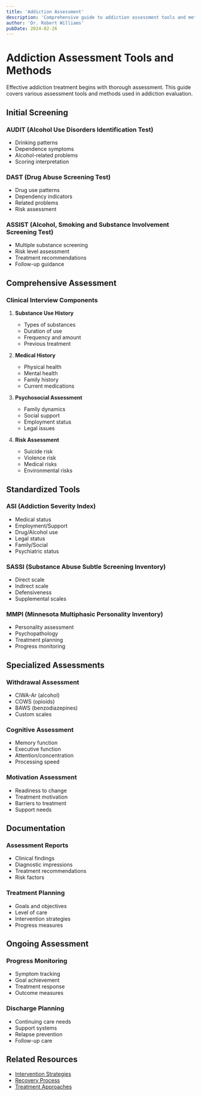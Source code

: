 ```yaml
---
title: 'Addiction Assessment'
description: 'Comprehensive guide to addiction assessment tools and methods'
author: 'Dr. Robert Williams'
pubDate: 2024-02-26
---
```


# Addiction Assessment Tools and Methods

Effective addiction treatment begins with thorough assessment. This guide covers various assessment tools and methods used in addiction evaluation.

## Initial Screening

### AUDIT (Alcohol Use Disorders Identification Test)

- Drinking patterns
- Dependence symptoms
- Alcohol-related problems
- Scoring interpretation

### DAST (Drug Abuse Screening Test)

- Drug use patterns
- Dependency indicators
- Related problems
- Risk assessment

### ASSIST (Alcohol, Smoking and Substance Involvement Screening Test)

- Multiple substance screening
- Risk level assessment
- Treatment recommendations
- Follow-up guidance

## Comprehensive Assessment

### Clinical Interview Components

1. **Substance Use History**
   - Types of substances
   - Duration of use
   - Frequency and amount
   - Previous treatment

2. **Medical History**
   - Physical health
   - Mental health
   - Family history
   - Current medications

3. **Psychosocial Assessment**
   - Family dynamics
   - Social support
   - Employment status
   - Legal issues

4. **Risk Assessment**
   - Suicide risk
   - Violence risk
   - Medical risks
   - Environmental risks

## Standardized Tools

### ASI (Addiction Severity Index)

- Medical status
- Employment/Support
- Drug/Alcohol use
- Legal status
- Family/Social
- Psychiatric status

### SASSI (Substance Abuse Subtle Screening Inventory)

- Direct scale
- Indirect scale
- Defensiveness
- Supplemental scales

### MMPI (Minnesota Multiphasic Personality Inventory)

- Personality assessment
- Psychopathology
- Treatment planning
- Progress monitoring

## Specialized Assessments

### Withdrawal Assessment

- CIWA-Ar (alcohol)
- COWS (opioids)
- BAWS (benzodiazepines)
- Custom scales

### Cognitive Assessment

- Memory function
- Executive function
- Attention/concentration
- Processing speed

### Motivation Assessment

- Readiness to change
- Treatment motivation
- Barriers to treatment
- Support needs

## Documentation

### Assessment Reports

- Clinical findings
- Diagnostic impressions
- Treatment recommendations
- Risk factors

### Treatment Planning

- Goals and objectives
- Level of care
- Intervention strategies
- Progress measures

## Ongoing Assessment

### Progress Monitoring

- Symptom tracking
- Goal achievement
- Treatment response
- Outcome measures

### Discharge Planning

- Continuing care needs
- Support systems
- Relapse prevention
- Follow-up care

## Related Resources

- [Intervention Strategies](/mental/II-Addiction/intervention)
- [Recovery Process](/mental/II-Addiction/recovery)
- [Treatment Approaches](/mental/II-Addiction/treatment)
